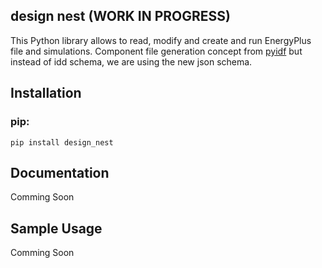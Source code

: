 ## design nest (WORK IN PROGRESS)

This Python library allows to read, modify and create and run EnergyPlus file and simulations. Component file generation concept from [pyidf](https://github.com/rbuffat/pyidf) but instead of idd schema, we are using the new json schema.

## Installation
 
### pip:
```
pip install design_nest
```

## Documentation
Comming Soon

## Sample Usage
Comming Soon